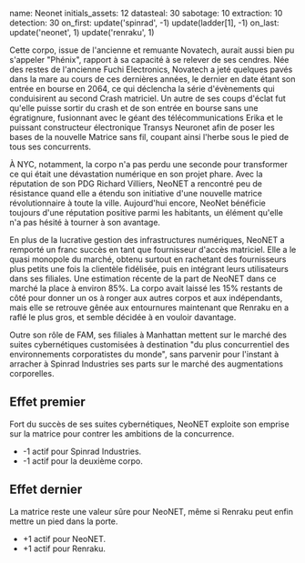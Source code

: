 name: Neonet
initials_assets: 12
datasteal: 30
sabotage: 10
extraction: 10
detection: 30
on_first:
    update('spinrad', -1)
    update(ladder[1], -1)
on_last:
    update('neonet', 1)
    update('renraku', 1)

Cette corpo, issue de l'ancienne et remuante Novatech, aurait aussi bien pu s'appeler "Phénix", rapport à sa capacité à se relever de ses cendres. Née des restes de l'ancienne Fuchi Electronics, Novatech a jeté quelques pavés dans la mare au cours de ces dernières années, le dernier en date étant son entrée en bourse en 2064, ce qui déclencha la série d'évènements qui conduisirent au second Crash matriciel. Un autre de ses coups d'éclat fut qu'elle puisse sortir du crash et de son entrée en bourse sans une égratignure, fusionnant avec le géant des télécommunications Erika et le puissant constructeur électronique Transys Neuronet afin de poser les bases de la nouvelle Matrice sans fil, coupant ainsi l'herbe sous le pied de tous ses concurrents.

À NYC, notamment, la corpo n'a pas perdu une seconde pour transformer ce qui était une dévastation numérique en son projet phare. Avec la réputation de son PDG Richard Villiers, NeoNET a rencontré peu de résistance quand elle a étendu son initiative d'une nouvelle matrice révolutionnaire à toute la ville. Aujourd'hui encore, NeoNet bénéficie toujours d'une réputation positive parmi les habitants, un élément qu'elle n'a pas hésité à tourner à son avantage.

En plus de la lucrative gestion des infrastructures numériques, NeoNET a remporté un franc succès en tant que fournisseur d'accès matriciel. Elle a le quasi monopole du marché, obtenu surtout en rachetant des fournisseurs plus petits une fois la clientèle fidélisée, puis en intégrant leurs utilisateurs dans ses filiales. Une estimation récente de la part de NeoNET dans ce marché la place à environ 85%. La corpo avait laissé les 15% restants de côté pour donner un os à ronger aux autres corpos et aux indépendants, mais elle se retrouve gênée aux entournures maintenant que Renraku en a raflé le plus gros, et semble décidée à en vouloir davantage.

Outre son rôle de FAM, ses filiales à Manhattan mettent sur le marché des suites cybernétiques customisées à destination "du plus concurrentiel des environnements corporatistes du monde", sans parvenir pour l'instant à arracher à Spinrad Industries ses parts sur le marché des augmentations corporelles.

## Effet premier
Fort du succès de ses suites cybernétiques, NeoNET exploite son emprise sur la matrice pour contrer les ambitions de la concurrence.

* -1 actif pour Spinrad Industries.
* -1 actif pour la deuxième corpo.

## Effet dernier
La matrice reste une valeur sûre pour NeoNET, même si Renraku peut enfin mettre un pied dans la porte.

* +1 actif pour NeoNET.
* +1 actif pour Renraku.

